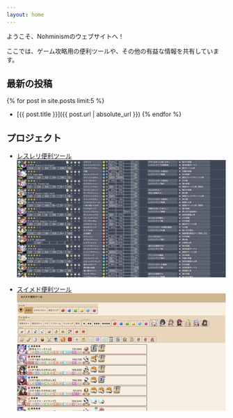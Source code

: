 ```yaml
---
layout: home
---
```


ようこそ、Nohminismのウェブサイトへ！

ここでは、ゲーム攻略用の便利ツールや、その他の有益な情報を共有しています。

## 最新の投稿

{% for post in site.posts limit:5 %}
  - [{{ post.title }}]({{ post.url | absolute_url }})
{% endfor %}

## プロジェクト

- [レスレリ便利ツール](/resleri/)
[![レスレリ便利ツール](/assets/images/resleri.png)](/resleri/)

- [スイメド便利ツール](/sweethomemaid/)
[![スイメド便利ツール](/assets/images/sweethomemaid.png)](/sweethomemaid/)





